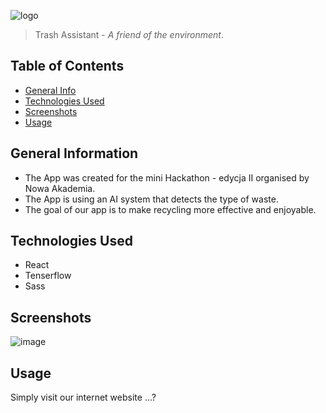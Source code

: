 ![logo](https://user-images.githubusercontent.com/60068941/145684403-9f63086f-db8f-46c1-aa17-214ac0eda08d.png)


> Trash Assistant - _A friend of the environment_.

## Table of Contents

-   [General Info](#general-information)
-   [Technologies Used](#technologies-used)
-   [Screenshots](#screenshots)
-   [Usage](#usage)

## General Information

-   The App was created for the mini Hackathon - edycja II organised by Nowa Akademia.
-   The App is using an AI system that detects the type of waste.
-   The goal of our app is to make recycling more effective and enjoyable.

## Technologies Used

-   React
-   Tenserflow
-   Sass

## Screenshots

![image](https://pbs.twimg.com/media/E5oNDbhUcAU4Wwi.jpg)

## Usage

Simply visit our internet website ...?
